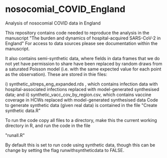 # nosocomial\_COVID\_England
 Analysis of nosocomial COVID data in England

This repository contains code needed to reproduce the analysis in the manuscript "The burden and dynamics of hospital-acquired SARS-CoV-2 in England"
For access to data sources please see documentation within the manuscript.

It also contains semi-synthetic data, where fields in data frames that we do not yet have permission to share have been replaced by random draws 
from a saturated Poisson model (i.e. with the same expected value for each point as the observation). These are stored in thie files:

i) synthetic_sitreps_eng_expanded.rds , which contains infection data with hospital-associated infections replaced with model-generated synthesised data; and ii)  synthetic_vacc_cov_by_region.csv, which contains vaccine coverage in HCWs replaced with model-generated synthesised data
Code to generate synthetic data (given real data) is contained in the file "Create synthetic data.R"

To run the code copy all files to a  directory, make this the current working directory in R, and run the code in the file

"runall.R"

By default this is set to run code using synthetic data, though this can be change by setting the flag runwithsyntheticdata to FALSE. 





